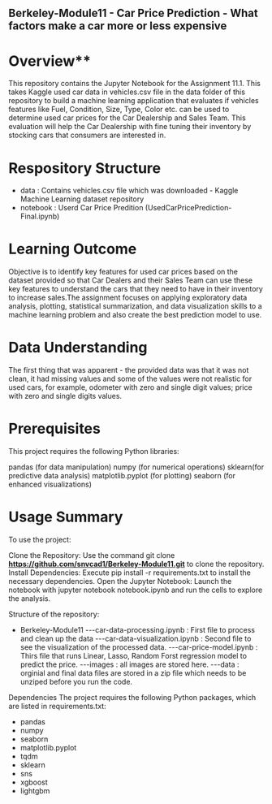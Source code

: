 ## Berkeley-Module11 - Car Price Prediction - What factors make a car more or less expensive

# Overview**
This repository contains the Jupyter Notebook for the Assignment 11.1. This takes Kaggle used car data in vehicles.csv file in the data folder of this repository to build a machine learning application that evaluates if vehicles features like Fuel, Condition, Size, Type, Color etc. can be used to determine used car prices for the Car Dealership and Sales Team. This evaluation will help the Car Dealership with fine tuning their inventory by stocking cars that consumers are interested in.

# Respository Structure
- data : Contains vehicles.csv file which was downloaded -  Kaggle Machine Learning dataset repository
- notebook : Userd Car Price Predition (UsedCarPricePrediction-Final.ipynb)

# Learning Outcome
Objective is to identify key features for used car prices based on the dataset provided so that Car Dealers and their Sales Team can use these key features to understand the cars that they need to have in their inventory to increase sales.The assignment focuses on applying exploratory data analysis, plotting, statistical summarization, and data visualization skills to a machine learning problem and also create the best prediction model to use.

# Data Understanding
The first thing that was apparent -  the provided data was that it was not clean, it had missing values and some of the values were not realistic for used cars, for example, odometer with zero and single digit values; price with zero and single digits values.

# Prerequisites
This project requires the following Python libraries:
 
pandas (for data manipulation)
numpy (for numerical operations)
sklearn(for predictive data analysis)
matplotlib.pyplot (for plotting)
seaborn (for enhanced visualizations)

# Usage Summary
To use the project:

Clone the Repository: Use the command git clone **https://github.com/snvcad1/Berkeley-Module11.git** to clone the repository.
Install Dependencies: Execute pip install -r requirements.txt to install the necessary dependencies.
Open the Jupyter Notebook: Launch the notebook with jupyter notebook notebook.ipynb and run the cells to explore the analysis.

Structure of the repository:
- Berkeley-Module11
   ---car-data-processing.ipynb : First file to process and clean up the data
     ---car-data-visualization.ipynb : Second file to see the visualization of the processed data.
   ---car-price-model.ipynb : Thirs file that runs Linear, Lasso, Random Forst regression model to predict the price.
   ---images : all images are stored here.
   ---data : orginial and final data files are stored in a zip file which needs to be unziped before you run the code.
  
Dependencies
The project requires the following Python packages, which are listed in requirements.txt:
- pandas
- numpy 
- seaborn 
- matplotlib.pyplot 
- tqdm
- sklearn
- sns
- xgboost
- lightgbm
  

